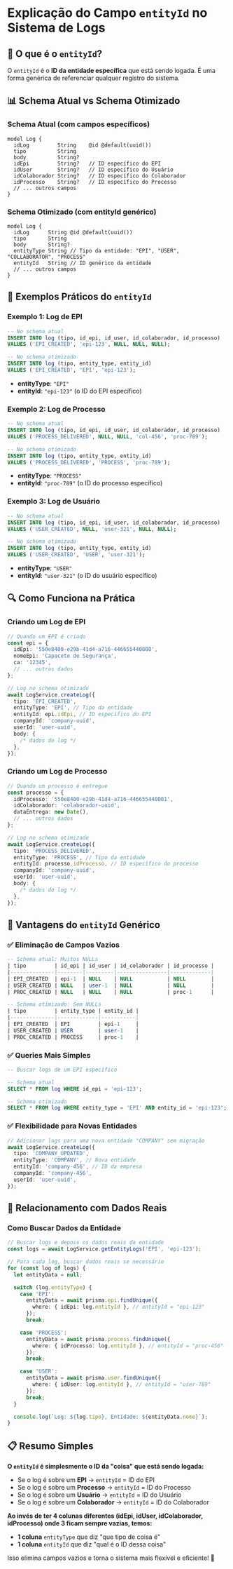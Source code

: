 # Explicação do Campo `entityId` no Sistema de Logs

## 🤔 O que é o `entityId`?

O `entityId` é o **ID da entidade específica** que está sendo logada. É uma
forma genérica de referenciar qualquer registro do sistema.

## 📊 Schema Atual vs Schema Otimizado

### Schema Atual (com campos específicos)

```prisma
model Log {
  idLog         String    @id @default(uuid())
  tipo          String
  body          String?
  idEpi         String?   // ID específico do EPI
  idUser        String?   // ID específico do Usuário
  idColaborador String?   // ID específico do Colaborador
  idProcesso    String?   // ID específico do Processo
  // ... outros campos
}
```

### Schema Otimizado (com entityId genérico)

```prisma
model Log {
  idLog      String @id @default(uuid())
  tipo       String
  body       String?
  entityType String // Tipo da entidade: "EPI", "USER", "COLLABORATOR", "PROCESS"
  entityId   String // ID genérico da entidade
  // ... outros campos
}
```

## 🎯 Exemplos Práticos do `entityId`

### Exemplo 1: Log de EPI

```sql
-- No schema atual
INSERT INTO log (tipo, id_epi, id_user, id_colaborador, id_processo)
VALUES ('EPI_CREATED', 'epi-123', NULL, NULL, NULL);

-- No schema otimizado
INSERT INTO log (tipo, entity_type, entity_id)
VALUES ('EPI_CREATED', 'EPI', 'epi-123');
```

- **entityType**: `"EPI"`
- **entityId**: `"epi-123"` (o ID do EPI específico)

### Exemplo 2: Log de Processo

```sql
-- No schema atual
INSERT INTO log (tipo, id_epi, id_user, id_colaborador, id_processo)
VALUES ('PROCESS_DELIVERED', NULL, NULL, 'col-456', 'proc-789');

-- No schema otimizado
INSERT INTO log (tipo, entity_type, entity_id)
VALUES ('PROCESS_DELIVERED', 'PROCESS', 'proc-789');
```

- **entityType**: `"PROCESS"`
- **entityId**: `"proc-789"` (o ID do processo específico)

### Exemplo 3: Log de Usuário

```sql
-- No schema atual
INSERT INTO log (tipo, id_epi, id_user, id_colaborador, id_processo)
VALUES ('USER_CREATED', NULL, 'user-321', NULL, NULL);

-- No schema otimizado
INSERT INTO log (tipo, entity_type, entity_id)
VALUES ('USER_CREATED', 'USER', 'user-321');
```

- **entityType**: `"USER"`
- **entityId**: `"user-321"` (o ID do usuário específico)

## 🔍 Como Funciona na Prática

### Criando um Log de EPI

```typescript
// Quando um EPI é criado
const epi = {
  idEpi: '550e8400-e29b-41d4-a716-446655440000',
  nomeEpi: 'Capacete de Segurança',
  ca: '12345',
  // ... outros dados
};

// Log no schema otimizado
await LogService.createLog({
  tipo: 'EPI_CREATED',
  entityType: 'EPI', // Tipo da entidade
  entityId: epi.idEpi, // ID específico do EPI
  companyId: 'company-uuid',
  userId: 'user-uuid',
  body: {
    /* dados do log */
  },
});
```

### Criando um Log de Processo

```typescript
// Quando um processo é entregue
const processo = {
  idProcesso: '550e8400-e29b-41d4-a716-446655440001',
  idColaborador: 'colaborador-uuid',
  dataEntrega: new Date(),
  // ... outros dados
};

// Log no schema otimizado
await LogService.createLog({
  tipo: 'PROCESS_DELIVERED',
  entityType: 'PROCESS', // Tipo da entidade
  entityId: processo.idProcesso, // ID específico do processo
  companyId: 'company-uuid',
  userId: 'user-uuid',
  body: {
    /* dados do log */
  },
});
```

## 🎯 Vantagens do `entityId` Genérico

### ✅ Eliminação de Campos Vazios

```sql
-- Schema atual: Muitos NULLs
| tipo         | id_epi | id_user | id_colaborador | id_processo |
|--------------|--------|---------|----------------|-------------|
| EPI_CREATED  | epi-1  | NULL    | NULL           | NULL        |
| USER_CREATED | NULL   | user-1  | NULL           | NULL        |
| PROC_CREATED | NULL   | NULL    | NULL           | proc-1      |

-- Schema otimizado: Sem NULLs
| tipo         | entity_type | entity_id |
|--------------|-------------|-----------|
| EPI_CREATED  | EPI         | epi-1     |
| USER_CREATED | USER        | user-1    |
| PROC_CREATED | PROCESS     | proc-1    |
```

### ✅ Queries Mais Simples

```sql
-- Buscar logs de um EPI específico

-- Schema atual
SELECT * FROM log WHERE id_epi = 'epi-123';

-- Schema otimizado
SELECT * FROM log WHERE entity_type = 'EPI' AND entity_id = 'epi-123';
```

### ✅ Flexibilidade para Novas Entidades

```typescript
// Adicionar logs para uma nova entidade "COMPANY" sem migração
await LogService.createLog({
  tipo: 'COMPANY_UPDATED',
  entityType: 'COMPANY', // Nova entidade
  entityId: 'company-456', // ID da empresa
  companyId: 'company-456',
  userId: 'user-uuid',
});
```

## 🔄 Relacionamento com Dados Reais

### Como Buscar Dados da Entidade

```typescript
// Buscar logs e depois os dados reais da entidade
const logs = await LogService.getEntityLogs('EPI', 'epi-123');

// Para cada log, buscar dados reais se necessário
for (const log of logs) {
  let entityData = null;

  switch (log.entityType) {
    case 'EPI':
      entityData = await prisma.epi.findUnique({
        where: { idEpi: log.entityId }, // entityId = "epi-123"
      });
      break;

    case 'PROCESS':
      entityData = await prisma.process.findUnique({
        where: { idProcesso: log.entityId }, // entityId = "proc-456"
      });
      break;

    case 'USER':
      entityData = await prisma.user.findUnique({
        where: { idUser: log.entityId }, // entityId = "user-789"
      });
      break;
  }

  console.log(`Log: ${log.tipo}, Entidade: ${entityData.nome}`);
}
```

## 📋 Resumo Simples

**O `entityId` é simplesmente o ID da "coisa" que está sendo logada:**

- Se o log é sobre um **EPI** → `entityId` = ID do EPI
- Se o log é sobre um **Processo** → `entityId` = ID do Processo
- Se o log é sobre um **Usuário** → `entityId` = ID do Usuário
- Se o log é sobre um **Colaborador** → `entityId` = ID do Colaborador

**Ao invés de ter 4 colunas diferentes (idEpi, idUser, idColaborador,
idProcesso) onde 3 ficam sempre vazias, temos:**

- **1 coluna** `entityType` que diz "que tipo de coisa é"
- **1 coluna** `entityId` que diz "qual é o ID dessa coisa"

Isso elimina campos vazios e torna o sistema mais flexível e eficiente! 🚀

